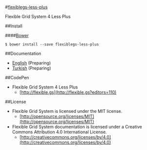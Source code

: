 #[flexiblegs-less-plus](http://flexible.gs)

Flexible Grid System 4 Less Plus

##Install

####[Bower](http://bower.io)
```
$ bower install --save flexiblegs-less-plus
```

##Documentation
- [English](https://github.com/flexiblegs/flexiblegs-docs/tree/master/en/) (Preparing)
- [Turkish](https://github.com/flexiblegs/flexiblegs-docs/tree/master/tr/) (Preparing)

##CodePen
- Flexible Grid System 4 Less Plus
  - [http://flexible.gs](http://flexible.gs?editors=110)

##License
- Flexible Grid System is licensed under the MIT license.
  - [http://opensource.org/licenses/MIT](http://opensource.org/licenses/MIT)
- Flexible Grid System documentation is licensed under a Creative Commons Attribution 4.0 International License.
  - [http://creativecommons.org/licenses/by/4.0](http://creativecommons.org/licenses/by/4.0)
